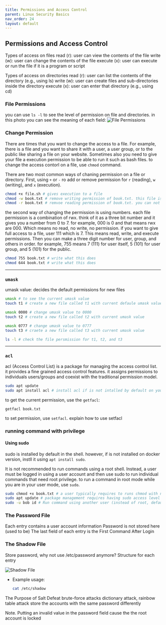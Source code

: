 ```yaml
---
title: Permissions and Access Control
parent: Linux Security Basics
nav_order: 24
layout: default
---
```


## Permissions and Access Control

Types of access on files
read (r): user can view the contents of the file
write (w): user can change the contents of the file
execute (x): user can execute or run the file if it is a program or script

Types of access on directories
read (r): user can list the contents of the directory (e.g., using ls)
write (w): user can create files and sub-directories inside the directory
execute (x): user can enter that directory (e.g., using cd)

### File Permissions

you can use `ls -l` to see the level of permission on file and directories.
in this photo you can see the meaning of each field:
![File Permissions](../src/permissions.jpg)

### Change Permission

There are times that you want to change the access to a file. For example, there is a file and you want to share it with a user, a user group, or to the public like sharing a file on your website. Sometimes also you need to give your file a execution permission to be able to run it such as bash files. to change the access contorl on a file, use `chmod` command.

There are two most common ways of chaning permission on a file or directory. First, using `+` or `-` ro add or remove permission for `r` (reading), `w` (writing), and `x` (execution).

```bash
chmod +x file.sh # gives execution to a file
chmod -w book.txt # remove writing permission of book.txt. this file is a read-only file now.
chmod -r book.txt # remvoe reading permission of book.txt. you can not read this file anymore.
```

the second way of changing the permission is using numbers. each file permission is a combination of rwx. think of it as a three bit number and it gives you a number from 0 to 7. for example, 000 is 0 and that means rwx are 000. Which means no read, no write, no permission. if you want to give full access to a file, user 111 which is 7. This means read, write, and execute permissions.
Then you can make a three digit number for user, group, and others in order. for example, 755 means 7 (111) for user itself, 5 (101) for user group, and 5 (101) for the public.

```bash
chmod 755 book.txt # write what this does
chmod 644 book.txt # write what this does
```

---

### `umask`

umask value: decides the default permissions for new files

```bash
umask # to see the current umask value
touch t1 # create a new file called t1 with current defaule umask value

umask 0000 # change umask value to 0000
touch t2 # create a new file called t2 with current umask value

umask 0777 # change umask value to 0777
touch t3 # craete a new file called t3 with current umask value

ls -l # check the file persmission for t1, t2, and t3
```

---

### `acl`

acl (Access Control List) is a package for managing the access control list. it provides a fine grained access control features.
it assigns permissions to individuals users/groups and coexist with the traditional permission model.

```bash
sudo apt update
sudo apt install acl # install acl if is not intalled by default on your system
```

to get the current permission, use the `getfacl`:

```bash
getfacl book.txt
```

to set permission, use `setfacl`.
explain how to use setfacl

### running command with privilege

#### Using sudo

sudo is installed by default in the shell. however, if is not installed on docker version, instll it using `apt install sudo`.

It is not recommended to run commands using a root shell. Instead, a user must be logged in using a user account and then use sudo to run individual commands that need root privilege. to run a command in root mode while you are in your user mode, use `sudo`.

```bash
sudo chmod +x book.txt # a user typically requires to runs chmod with needs sudo permission to change a file's access control
sudo apt update # package management requires having sudo access level
sudo -u bob id # Run command using another user (instead of root, default)
```

### The Password File

Each entry contains a user account information
Password is not stored here (used to be)
The last field of each entry is the First Command After Login

### The Shadow File

Store password, why not use /etc/password anymore?
Structure for each entry

![Shadow File](../src/shadow.jpg)

- Example usage:

  ```bash
  cat /etc/shadow
  ```

The Purpose of Salt
Defeat brute-force attacks
dictionary attack, rainbow table attack
store the accounts with the same password differently

Note. Putting an invalid value in the password field cause the the root account is locked

<!-- ### ``

- Description:

- Example usage:

  ```bash

  ```

--- -->
